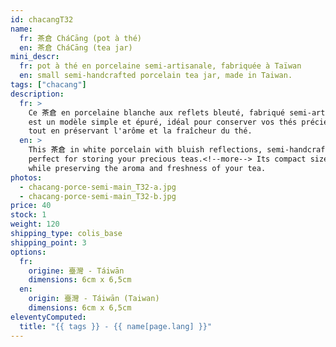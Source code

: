 ```yaml
---
id: chacangT32
name:
  fr: 茶倉 CháCāng (pot à thé)
  en: 茶倉 CháCāng (tea jar)
mini_descr:
  fr: pot à thé en porcelaine semi-artisanale, fabriquée à Taïwan
  en: small semi-handcrafted porcelain tea jar, made in Taiwan.
tags: ["chacang"]
description:
  fr: >
    Ce 茶倉 en porcelaine blanche aux reflets bleuté, fabriqué semi-artisanalement à Taïwan, 
    est un modèle simple et épuré, idéal pour conserver vos thés précieux.<!--more--> Sa taille compacte s'intègre parfaitement dans un 茶席 (ChaXi) ou accompagne vos déplacements, 
    tout en préservant l'arôme et la fraîcheur du thé.
  en: >
    This 茶倉 in white porcelain with bluish reflections, semi-handcrafted in Taiwan, features a simple and minimalist design, 
    perfect for storing your precious teas.<!--more--> Its compact size fits seamlessly into a 茶席 (ChaXi) or accompanies you on the go, 
    while preserving the aroma and freshness of your tea.
photos:
  - chacang-porce-semi-main_T32-a.jpg
  - chacang-porce-semi-main_T32-b.jpg
price: 40
stock: 1
weight: 120
shipping_type: colis_base
shipping_point: 3
options:
  fr:
    origine: 臺灣 - Táiwān
    dimensions: 6cm x 6,5cm
  en:
    origin: 臺灣 - Táiwān (Taiwan)
    dimensions: 6cm x 6,5cm
eleventyComputed:
  title: "{{ tags }} - {{ name[page.lang] }}"
---
```


